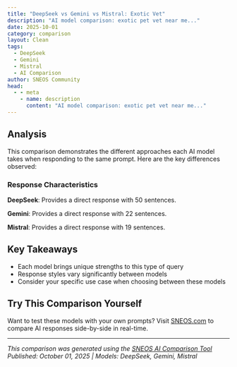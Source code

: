```yaml
---
title: "DeepSeek vs Gemini vs Mistral: Exotic Vet"
description: "AI model comparison: exotic pet vet near me..."
date: 2025-10-01
category: comparison
layout: Clean
tags:
  - DeepSeek
  - Gemini
  - Mistral
  - AI Comparison
author: SNEOS Community
head:
  - - meta
    - name: description
      content: "AI model comparison: exotic pet vet near me..."
---
```


<ChatComparison
  title="DeepSeek vs Gemini vs Mistral: Exotic Vet"
  prompt="exotic pet vet near me"
  :responses='{
    "DeepSeek": "Of course! Finding a vet for an exotic pet is very important, as they have specialized needs that general cat and dog vets are not trained to handle.\n\nHere\u2019s a step-by-step guide to help you find a qualified exotic pet veterinarian near you, along with some key things to look for.\n\n### 1. Use Specialized Vet Finders (Best First Step)\n\nThese are databases specifically for vets who see exotic animals.\n\n*   **Association of Reptilian and Amphibian Veterinarians (ARAV) Find a Vet:**\n    *   **Website:** [https://arav.org/find-a-vet/](https://arav.org/find-a-vet/)\n    *   **Best for:** Snakes, Lizards, Turtles, Frogs, Salamanders.\n\n*   **Association of Avian Veterinarians (AAV) Find a Vet:**\n    *   **Website:** [https://www.aav.org/search/custom.asp?id=1809](https://www.aav.org/search/custom.asp?id=1809)\n    *   **Best for:** Birds, including Parrots, Canaries, Cockatiels, etc.\n\n*   **Association of Exotic Mammal Veterinarians (AEMV) Find a Vet:**\n    *   **Website:** [https://www.aemv.org/page/FindaVet](https://www.aemv.org/page/FindaVet)\n    *   **Best for:** \u0022Pocket Pets\u0022 like Rabbits, Ferrets, Guinea Pigs, Hamsters, Rats, Chinchillas, Hedgehogs.\n\n*   **The American Board of Veterinary Practitioners (ABVP) Specialist Search:**\n    *   **Website:** [https://abvp.com/find-a-diplomate/](https://abvp.com/find-a-diplomate/)\n    *   **Search Tip:** Under \u0022Specialty,\u0022 you can select **Avian Practice**, **Reptile \u0026 Amphibian Practice**, or **Exotic Companion Mammal Practice**. A vet who is \u0022board-certified\u0022 is a specialist with the highest level of accreditation.\n\n### 2. Use General Search Terms (and How to Refine Them)\n\nWhile a simple web search is a good start, using specific terms will yield better results.\n\n*   **Good:** \u0060exotic pet vet near me\u0060\n*   **Better:** \u0060avian and exotic veterinary clinic\u0060\n*   **Specific:** \u0060rabbit savvy vet near me\u0060 or \u0060reptile veterinarian [Your City]\u0060\n\n**When you get results, always check the clinic\u0027s website.** Look for a \u0022Services\u0022 or \u0022Our Team\u0022 page to confirm they explicitly list your type of pet.\n\n### 3. What to Look For in a Potential Vet\n\nOnce you have a few names, here\u0027s how to vet the vet:\n\n*   **Species-Specific Expertise:** Do they list your specific type of pet (e.g., not just \u0022birds\u0022 but \u0022psittacines/parrots,\u0022 not just \u0022reptiles\u0022 but \u0022bearded dragons\u0022)?\n*   **Services Offered:** Do they offer specialized services like **beak/wing/nail trims, radiology (x-rays), surgery, and hospitalization** for exotics? This indicates they have the proper equipment.\n*   **Ask Questions:** Don\u0027t be afraid to call and ask:\n    *   \u0022Do you have a veterinarian on staff who sees [your pet\u0027s species] regularly?\u0022\n    *   \u0022What is your experience with common health issues for [your pet\u0027s species]?\u0022\n    *   \u0022Do you have an emergency protocol for exotic pets?\u0022\n\n### 4. Be Prepared to Travel\n\nDepending on where you live, the closest qualified exotic vet might be 30-60 minutes away. For the health of your unique pet, it\u0027s often worth the drive.\n\n---\n\n### **Quick Search Based on Your Pet Type:**\n\n*   **For Birds (Parrots, Cockatiels, etc.):** Start with the **Association of Avian Veterinarians (AAV)** directory.\n*   **For Reptiles (Snakes, Lizards, Turtles):** Start with the **Association of Reptilian and Amphibian Veterinarians (ARAV)** directory.\n*   **For Small Mammals (Rabbits, Ferrets, Guinea Pigs, etc.):** Start with the **Association of Exotic Mammal Veterinarians (AEMV)** directory.\n*   **For a general search covering all types:** Use the **ABVP Specialist Search**.\n\n**I hope this helps you find excellent care for your unique companion!** If you\u0027re comfortable sharing your general location (state or major city), I can try to help you start your search.",
    "Gemini": "Okay, I can help you find an exotic pet vet! To give you the best results, I need a little more information.  Please tell me:\n\n*   **What is your current location?** (You can provide your city, state, or even a zip code).\n*   **What type of exotic pet do you have?** (e.g., reptile, bird, small mammal, amphibian, etc.)  Different vets specialize in different types of exotic animals.\n\nOnce I have that information, I can use online search tools to find suitable exotic pet vets in your area and provide you with their contact information, reviews, and potentially their websites.\n\n**Alternatively, you can try these resources directly:**\n\n*   **Google Maps:** Search \u0022exotic pet vet near me\u0022 directly in Google Maps. Make sure your location services are enabled.\n*   **Association of Exotic Mammal Veterinarians (AEMV):** They have a \u0022Find a Vet\u0022 tool on their website: [https://aemv.org/](https://aemv.org/)\n*   **Association of Reptilian and Amphibian Veterinarians (ARAV):** They also have a \u0022Find a Vet\u0022 tool: [https://arav.org/](https://arav.org/)\n*   **Association of Avian Veterinarians (AAV):** [https://www.aav.org/](https://www.aav.org/)\n\nI\u0027m ready when you are! Let me know your location and the type of pet.\n",
    "Mistral": "To find an exotic pet vet near you, you can follow these steps:\n\n1. **Online Search**: Use search engines like Google. Type in \u0022exotic pet vet near me\u0022 or include your city name, e.g., \u0022exotic pet vet in [Your City]\u0022.\n\n2. **Veterinary Directories**: Websites like the Association of Exotic Mammal Veterinarians (AEMV), Association of Avian Veterinarians (AAV), or Association of Reptilian and Amphibian Veterinarians (ARAV) have directories where you can find exotic pet vets.\n\n3. **Local Pet Stores**: Ask local pet stores, especially those that specialize in exotic pets, for recommendations.\n\n4. **Social Media and Forums**: Join local pet owner groups on platforms like Facebook or Reddit and ask for recommendations.\n\n5. **Yelp and Other Review Sites**: Check review sites like Yelp for exotic pet vets in your area and read reviews from other pet owners.\n\n6. **Veterinary Colleges**: If you live near a university with a veterinary program, they often have exotic pet specialists on staff.\n\nHere are a few directories to start with:\n- AEMV: [AEMV Vet Locator](https://aemv.org/find-a-vet/)\n- AAV: [AAV Vet Locator](https://aav.org/find-a-vet/)\n- ARAV: [ARAV Vet Locator](https://arav.org/find-a-vet/)\n\nAlways make sure to call ahead and confirm that the vet has experience with your specific type of exotic pet."
  }'
  published-date="17:07"
/>

## Analysis

This comparison demonstrates the different approaches each AI model takes when responding to the same prompt. Here are the key differences observed:

### Response Characteristics

**DeepSeek**: Provides a direct response with 50 sentences. 

**Gemini**: Provides a direct response with 22 sentences. 

**Mistral**: Provides a direct response with 19 sentences. 

## Key Takeaways

- Each model brings unique strengths to this type of query
- Response styles vary significantly between models
- Consider your specific use case when choosing between these models

## Try This Comparison Yourself

Want to test these models with your own prompts? Visit [SNEOS.com](https://sneos.com) to compare AI responses side-by-side in real-time.

---

*This comparison was generated using the [SNEOS AI Comparison Tool](https://sneos.com)*
*Published: October 01, 2025 | Models: DeepSeek, Gemini, Mistral*
